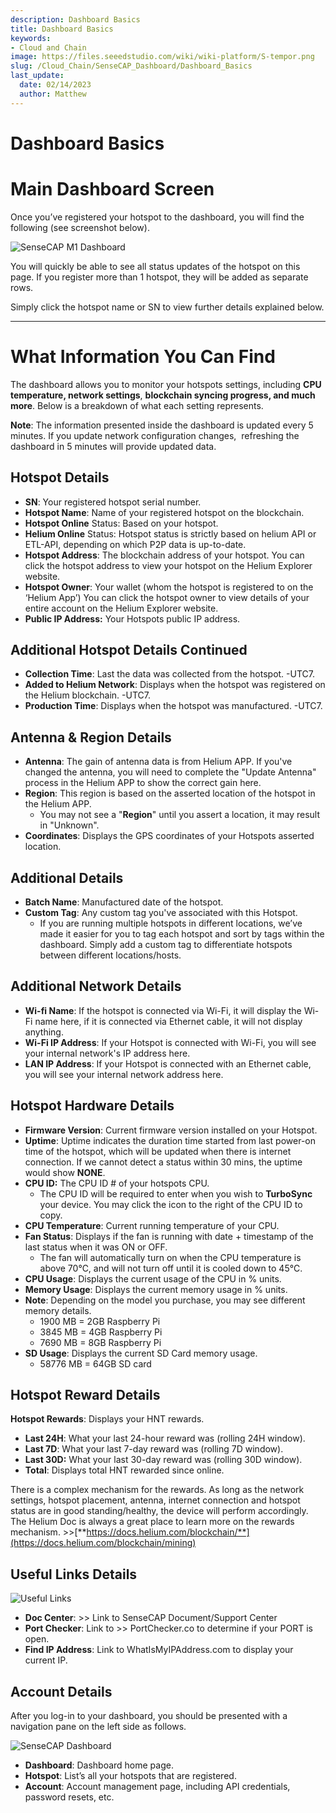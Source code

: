 ```yaml
---
description: Dashboard Basics
title: Dashboard Basics
keywords:
- Cloud and Chain
image: https://files.seeedstudio.com/wiki/wiki-platform/S-tempor.png
slug: /Cloud_Chain/SenseCAP_Dashboard/Dashboard_Basics
last_update:
  date: 02/14/2023
  author: Matthew
---
```


# Dashboard Basics


**Main Dashboard Screen**
=========================

Once you’ve registered your hotspot to the dashboard, you will find the following (see screenshot below).

![SenseCAP M1 Dashboard](https://www.sensecapmx.com/wp-content/uploads/2022/07/sensecap-m1-dashboard.png)

You will quickly be able to see all status updates of the hotspot on this page. If you register more than 1 hotspot, they will be added as separate rows.

Simply click the hotspot name or SN to view further details explained below.

* * *

**What Information You Can Find**
=================================

The dashboard allows you to monitor your hotspots settings, including **CPU temperature, network settings**, **blockchain syncing progress, and much more**. Below is a breakdown of what each setting represents.

**Note**: The information presented inside the dashboard is updated every 5 minutes. If you update network configuration changes,  refreshing the dashboard in 5 minutes will provide updated data.

**Hotspot Details**
-------------------

*   **SN**: Your registered hotspot serial number.
*   **Hotspot Name**: Name of your registered hotspot on the blockchain.
*   **Hotspot Online** Status: Based on your hotspot.
*   **Helium Online** Status: Hotspot status is strictly based on helium API or ETL-API, depending on which P2P data is up-to-date.
*   **Hotspot Address**: The blockchain address of your hotspot. You can click the hotspot address to view your hotspot on the Helium Explorer website.
*   **Hotspot Owner**: Your wallet (whom the hotspot is registered to on the ‘Helium App’) You can click the hotspot owner to view details of your entire account on the Helium Explorer website.
*   **Public IP Address:** Your Hotspots public IP address.

**Additional Hotspot Details Continued**
----------------------------------------

*   **Collection Time**: Last the data was collected from the hotspot. -UTC7.
*   **Added to Helium Network**: Displays when the hotspot was registered on the Helium blockchain. -UTC7.
*   **Production Time**: Displays when the hotspot was manufactured. -UTC7.

**Antenna & Region Details**
----------------------------

*   **Antenna**: The gain of antenna data is from Helium APP. If you've changed the antenna, you will need to complete the "Update Antenna" process in the Helium APP to show the correct gain here.
*   **Region**: This region is based on the asserted location of the hotspot in the Helium APP.
    *   You may not see a "**Region**" until you assert a location, it may result in "Unknown".
*   **Coordinates**: Displays the GPS coordinates of your Hotspots asserted location.

**Additional Details**
----------------------

*   **Batch Name**: Manufactured date of the hotspot.
*   **Custom Tag**: Any custom tag you've associated with this Hotspot.
    *   If you are running multiple hotspots in different locations, we’ve made it easier for you to tag each hotspot and sort by tags within the dashboard. Simply add a custom tag to differentiate hotspots between different locations/hosts.

**Additional Network Details**
------------------------------

*   **Wi-fi Name**: If the hotspot is connected via Wi-Fi, it will display the Wi-Fi name here, if it is connected via Ethernet cable, it will not display anything.
*   **Wi-Fi IP Address**: If your Hotspot is connected with Wi-Fi, you will see your internal network's IP address here.
*   **LAN IP Address**: If your Hotspot is connected with an Ethernet cable, you will see your internal network address here.

**Hotspot Hardware Details**
----------------------------

*   **Firmware Version**: Current firmware version installed on your Hotspot.
*   **Uptime**: Uptime indicates the duration time started from last power-on time of the hotspot, which will be updated when there is internet connection. If we cannot detect a status within 30 mins, the uptime would show **NONE**.
*   **CPU ID:** The CPU ID # of your hotspots CPU.
    *   The CPU ID will be required to enter when you wish to **TurboSync** your device. You may click the icon to the right of the CPU ID to copy.
*   **CPU Temperature**: Current running temperature of your CPU.
*   **Fan Status**: Displays if the fan is running with date + timestamp of the last status when it was ON or OFF.
    *   The fan will automatically turn on when the CPU temperature is above 70℃, and will not turn off until it is cooled down to 45℃.
*   **CPU Usage**: Displays the current usage of the CPU in % units.
*   **Memory Usage**: Displays the current memory usage in % units.
*   **Note**: Depending on the model you purchase, you may see different memory details.
    *   1900 MB = 2GB Raspberry Pi
    *   3845 MB = 4GB Raspberry Pi
    *   7690 MB = 8GB Raspberry Pi
*   **SD Usage**: Displays the current SD Card memory usage.
    *   58776 MB = 64GB SD card

**Hotspot Reward Details**
--------------------------

**Hotspot Rewards**: Displays your HNT rewards.

*   **Last 24H**: What your last 24-hour reward was (rolling 24H window).
*   **Last 7D**: What your last 7-day reward was (rolling 7D window).
*   **Last 30D:** What your last 30-day reward was (rolling 30D window).
*   **Total**: Displays total HNT rewarded since online.

There is a complex mechanism for the rewards. As long as the network settings, hotspot placement, antenna, internet connection and hotspot status are in good standing/healthy, the device will perform accordingly. The Helium Doc is always a great place to learn more on the rewards mechanism. >>[**https://docs.helium.com/blockchain/**](https://docs.helium.com/blockchain/mining)

**Useful Links Details**
------------------------

![Useful Links](https://www.sensecapmx.com/wp-content/uploads/2022/07/useful-links-1.png)

*   **Doc Center**: >> Link to SenseCAP Document/Support Center
*   **Port Checker**: Link to >> PortChecker.co to determine if your PORT is open.
*   **Find IP Address**: Link to WhatIsMyIPAddress.com to display your current IP.

**Account Details**
-------------------

After you log-in to your dashboard, you should be presented with a navigation pane on the left side as follows.

![SenseCAP Dashboard](https://www.sensecapmx.com/wp-content/uploads/2022/07/image-13-1.png)

*   **Dashboard**: Dashboard home page.
*   **Hotspot**: List’s all your hotspots that are registered.
*   **Account**: Account management page, including API credentials, password resets, etc.


